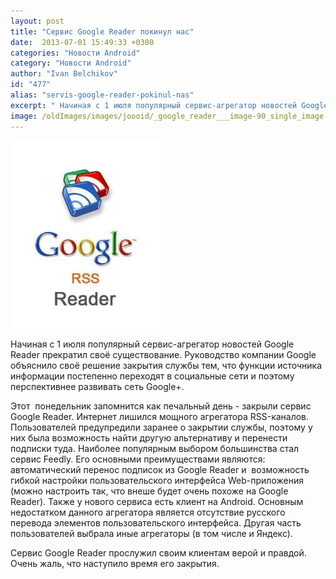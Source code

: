 ```yaml
---
layout: post
title: "Сервис Google Reader покинул нас"
date:  2013-07-01 15:49:33 +0300
categories: "Новости Android"
category: "Новости Android"
author: "Ivan Belchikov"
id: "477"
alias: "servis-google-reader-pokinul-nas"
excerpt: " Начиная с 1 июля популярный сервис-агрегатор новостей Google Reader прекратил своё существование. Руководство компании Google объяснило своё решение закрытия службы тем, что функции источника информации постепенно переходят в социальные сети и поэтому перспективнее развивать сеть Google+."
image: /oldImages/images/joooid/_google_reader___image-90_single_image.jpg
---
```

<img src="/oldImages/images/joooid/_google_reader___image-90_single_image.jpg"  />


 Начиная с 1 июля популярный сервис-агрегатор новостей Google Reader прекратил своё существование. Руководство компании Google объяснило своё решение закрытия службы тем, что функции источника информации постепенно переходят в социальные сети и поэтому перспективнее развивать сеть Google+.


Этот  понедельник запомнится как печальный день - закрыли сервис Google Reader. Интернет лишился мощного агрегатора RSS-каналов. Пользователей предупредили заранее о закрытии службы, поэтому у них была возможность найти другую альтернативу и перенести подписки туда. 
 Наиболее популярным выбором большинства стал сервис Feedly. Его основными преимуществами являются: автоматический перенос подписок из Google Reader и  возможность гибкой настройки пользовательского интерфейса Web-приложения (можно настроить так, что внеше будет очень похоже на Google Reader). Также у нового сервиса есть клиент на Android. Основным недостатком данного агрегатора является отсутствие русского перевода элементов пользовательского интерфейса.
 Другая часть пользователей выбрала иные агрегаторы (в том числе и Яндекс).

Сервис Google Reader прослужил своим клиентам верой и правдой. Очень жаль, что наступило время его закрытия.
